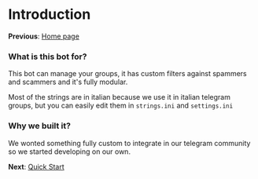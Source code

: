 # Introduction

**Previous**: [Home page](./home.md)

### **What is this bot for?**
This bot can manage your groups, it has custom filters against spammers and scammers and it's fully modular.

Most of the strings are in italian because we use it in italian telegram groups, but you can easily edit them in ```strings.ini``` and ```settings.ini```

### **Why we built it?**
We wonted something fully custom to integrate in our telegram community so we started developing on our own.


**Next**: [Quick Start](./quickstart.md)